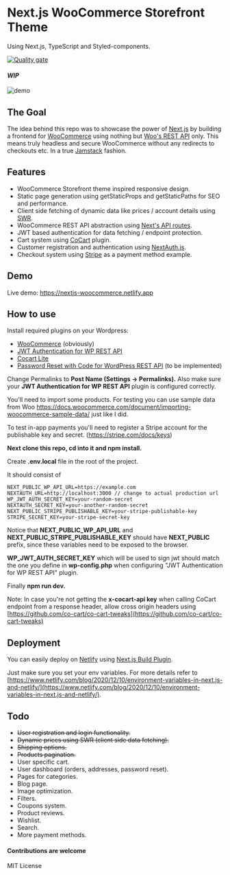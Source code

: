 # Next.js WooCommerce Storefront Theme 
Using Next.js, TypeScript and Styled-components.



[![Quality gate](https://sonarcloud.io/api/project_badges/quality_gate?project=Onixaz_nextjs-woocommerce-storefront)](https://sonarcloud.io/dashboard?id=Onixaz_nextjs-woocommerce-storefront)

#### *WIP*

![demo](https://github.com/Onixaz/nextjs-woocommerce-storefront/blob/main/public/demo.gif)




## The Goal

The idea behind this repo was to showcase the power of [Next.js](https://nextjs.org/) by building a frontend for [WooCommerce](https://woocommerce.com/) using nothing but [Woo's REST API](https://woocommerce.github.io/woocommerce-rest-api-docs/) only. This means truly headless and secure WooCommerce without any redirects to checkouts etc. In a true [Jamstack](https://jamstack.org/) fashion.



## Features
* WooCommerce Storefront theme inspired responsive design.
* Static page generation using getStaticProps and getStaticPaths for SEO and performance.
* Client side fetching of dynamic data like prices / account details using [SWR](https://swr.vercel.app/).
* WooCommerce REST API abstraction using [Next's API routes](https://nextjs.org/docs/api-routes/introduction).
* JWT based authentication for data fetching / endpoint protection.
* Cart system using [CoCart](https://wordpress.org/plugins/cart-rest-api-for-woocommerce) plugin.
* Customer registration and authentication using [NextAuth.js](https://next-auth.js.org/). 
* Checkout system using [Stripe](https://stripe.com/) as a payment method example.


## Demo



Live demo: https://nextjs-woocommerce.netlify.app


## How to use

Install required plugins on your Wordpress:
* [WooCommerce](https://wordpress.org/plugins/woocommerce/) (obviously)
* [JWT Authentication for WP REST API](https://wordpress.org/plugins/jwt-authentication-for-wp-rest-api/)
* [Cocart Lite](https://wordpress.org/plugins/cart-rest-api-for-woocommerce)
* [Password Reset with Code for WordPress REST API](https://wordpress.org/plugins/bdvs-password-reset/) (to be implemented)

Change Permalinks to **Post Name (Settings -> Permalinks).** Also make sure your **JWT Authentication for WP REST API** plugin is configured correctly. 


You'll need to import some products. For testing you can use sample data from Woo https://docs.woocommerce.com/document/importing-woocommerce-sample-data/ just like I did.

To test in-app payments you'll need to register a Stripe account for the publishable key and secret. (https://stripe.com/docs/keys) 

**Next clone this repo, cd into it and npm install.**

Create **.env.local** file in the root of the project. 

It should consist of 


``` 
NEXT_PUBLIC_WP_API_URL=https://example.com
NEXTAUTH_URL=http://localhost:3000 // change to actual production url
WP_JWT_AUTH_SECRET_KEY=your-random-secret
NEXTAUTH_SECRET_KEY=your-another-random-secret
NEXT_PUBLIC_STRIPE_PUBLISHABLE_KEY=your-stripe-publishable-key
STRIPE_SECRET_KEY=your-stripe-secret-key

```

Notice that **NEXT_PUBLIC_WP_API_URL** and **NEXT_PUBLIC_STRIPE_PUBLISHABLE_KEY** should have **NEXT_PUBLIC** prefix, since these variables need to be exposed to the browser. 

**WP_JWT_AUTH_SECRET_KEY** which will be used to sign jwt should match the one you define in **wp-config.php** when configuring "JWT Authentication for WP REST API" plugin.

Finally **npm run dev.**

Note: In case you're not getting the **x-cocart-api key** when calling CoCart endpoint from a response header, allow cross origin headers using [https://github.com/co-cart/co-cart-tweaks](https://github.com/co-cart/co-cart-tweaks)




## Deployment

You can easily deploy on [Netlify](https://www.netlify.com) using [Next.js Build Plugin](https://github.com/netlify/netlify-plugin-nextjs). 

Just make sure you set your env variables. For more details refer to [https://www.netlify.com/blog/2020/12/10/environment-variables-in-next.js-and-netlify/](https://www.netlify.com/blog/2020/12/10/environment-variables-in-next.js-and-netlify/).

##  Todo

* ~~User registration and login functionality.~~
* ~~Dynamic prices using SWR (client side data fetching).~~
* ~~Shipping options.~~
* ~~Products pagination.~~
* User specific cart.
* User dashboard (orders, addresses, password reset).
* Pages for categories.
* Blog page.
* Image optimization.
* Filters.
* Coupons system.
* Product reviews.
* Wishlist.
* Search.
* More payment methods.


#### Contributions are welcome

MIT License
